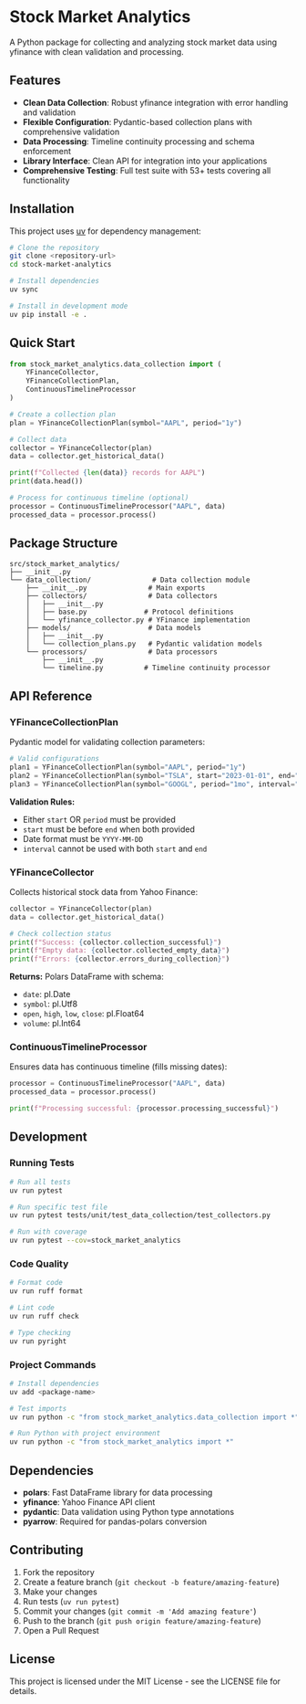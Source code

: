 # Stock Market Analytics

A Python package for collecting and analyzing stock market data using yfinance with clean validation and processing.

## Features

- **Clean Data Collection**: Robust yfinance integration with error handling and validation
- **Flexible Configuration**: Pydantic-based collection plans with comprehensive validation
- **Data Processing**: Timeline continuity processing and schema enforcement
- **Library Interface**: Clean API for integration into your applications
- **Comprehensive Testing**: Full test suite with 53+ tests covering all functionality

## Installation

This project uses [uv](https://github.com/astral-sh/uv) for dependency management:

```bash
# Clone the repository
git clone <repository-url>
cd stock-market-analytics

# Install dependencies
uv sync

# Install in development mode
uv pip install -e .
```

## Quick Start

```python
from stock_market_analytics.data_collection import (
    YFinanceCollector, 
    YFinanceCollectionPlan, 
    ContinuousTimelineProcessor
)

# Create a collection plan
plan = YFinanceCollectionPlan(symbol="AAPL", period="1y")

# Collect data
collector = YFinanceCollector(plan)
data = collector.get_historical_data()

print(f"Collected {len(data)} records for AAPL")
print(data.head())

# Process for continuous timeline (optional)
processor = ContinuousTimelineProcessor("AAPL", data)
processed_data = processor.process()
```

## Package Structure

```
src/stock_market_analytics/
├── __init__.py
└── data_collection/               # Data collection module
    ├── __init__.py               # Main exports
    ├── collectors/               # Data collectors
    │   ├── __init__.py
    │   ├── base.py              # Protocol definitions
    │   └── yfinance_collector.py # YFinance implementation
    ├── models/                   # Data models
    │   ├── __init__.py
    │   └── collection_plans.py   # Pydantic validation models
    └── processors/               # Data processors
        ├── __init__.py
        └── timeline.py          # Timeline continuity processor
```

## API Reference

### YFinanceCollectionPlan

Pydantic model for validating collection parameters:

```python
# Valid configurations
plan1 = YFinanceCollectionPlan(symbol="AAPL", period="1y")
plan2 = YFinanceCollectionPlan(symbol="TSLA", start="2023-01-01", end="2023-12-31")
plan3 = YFinanceCollectionPlan(symbol="GOOGL", period="1mo", interval="1d")
```

**Validation Rules:**
- Either `start` OR `period` must be provided
- `start` must be before `end` when both provided
- Date format must be `YYYY-MM-DD`
- `interval` cannot be used with both `start` and `end`

### YFinanceCollector

Collects historical stock data from Yahoo Finance:

```python
collector = YFinanceCollector(plan)
data = collector.get_historical_data()

# Check collection status
print(f"Success: {collector.collection_successful}")
print(f"Empty data: {collector.collected_empty_data}")
print(f"Errors: {collector.errors_during_collection}")
```

**Returns:** Polars DataFrame with schema:
- `date`: pl.Date
- `symbol`: pl.Utf8  
- `open`, `high`, `low`, `close`: pl.Float64
- `volume`: pl.Int64

### ContinuousTimelineProcessor

Ensures data has continuous timeline (fills missing dates):

```python
processor = ContinuousTimelineProcessor("AAPL", data)
processed_data = processor.process()

print(f"Processing successful: {processor.processing_successful}")
```

## Development

### Running Tests

```bash
# Run all tests
uv run pytest

# Run specific test file
uv run pytest tests/unit/test_data_collection/test_collectors.py

# Run with coverage
uv run pytest --cov=stock_market_analytics
```

### Code Quality

```bash
# Format code
uv run ruff format

# Lint code  
uv run ruff check

# Type checking
uv run pyright
```

### Project Commands

```bash
# Install dependencies
uv add <package-name>

# Test imports
uv run python -c "from stock_market_analytics.data_collection import *"

# Run Python with project environment
uv run python -c "from stock_market_analytics import *"
```

## Dependencies

- **polars**: Fast DataFrame library for data processing
- **yfinance**: Yahoo Finance API client
- **pydantic**: Data validation using Python type annotations
- **pyarrow**: Required for pandas-polars conversion

## Contributing

1. Fork the repository
2. Create a feature branch (`git checkout -b feature/amazing-feature`)
3. Make your changes
4. Run tests (`uv run pytest`)
5. Commit your changes (`git commit -m 'Add amazing feature'`)
6. Push to the branch (`git push origin feature/amazing-feature`)
7. Open a Pull Request

## License

This project is licensed under the MIT License - see the LICENSE file for details.